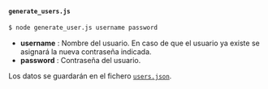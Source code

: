 #### `generate_users.js`

```bash
$ node generate_user.js username password
```
* **username** : Nombre del usuario. En caso de que el usuario ya existe se asignará la nueva contraseña indicada.
* **password** : Contraseña del usuario.

Los datos se guardarán en el fichero [`users.json`](https://github.com/ULL-ESIT-DSI-1617/sessions-y-autenticacion-en-expressjs-jimmy-fernando/blob/master/users.json).
